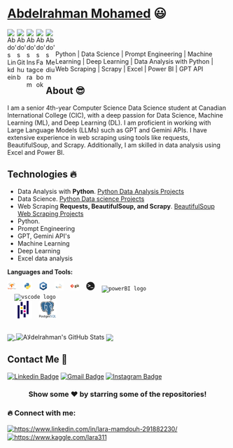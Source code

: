  # <a href="https://www.linkedin.com/in/abdelrahman-mohamed-167915271/">Abdelrahman Mohamed</a> :smiley:
 

<a href="https://linkedin.com/in/abdelrahman-mohamed-167915271">
  <img align="left" alt="Abdo's Linkdein" width="22px" src="https://cdn.jsdelivr.net/npm/simple-icons@v3/icons/linkedin.svg" />
</a>
<a href="https://github.com/AbdooMohamedd">
  <img align="left" alt="Abdo's Github" width="22px" src="https://cdn.jsdelivr.net/npm/simple-icons@v3/icons/github.svg" />
</a>
<a href="https://instagram.com/abdo__muhamedd">
  <img align="left" alt="Abdo's Instagram" width="22px" src="https://cdn.jsdelivr.net/npm/simple-icons@v3/icons/instagram.svg" />
</a>
<a href="https://www.facebook.com/profile.php?id=100024079448061">
  <img align="left" alt="Abdo's Facebook" width="22px" src="https://cdn.jsdelivr.net/npm/simple-icons@v3/icons/facebook.svg" />
</a>
<a href="https://medium.com/@abdelrahman.mohamed1081">
  <img align="left" alt="Abdo's Medium" width="22px" src="https://cdn.jsdelivr.net/npm/simple-icons@v3/icons/medium.svg" />
</a>

<br/>
<br/>

Python | Data Science | Prompt Engineering | Machine Learning | Deep Learning | Data Analysis with Python | Web Scraping | Scrapy | Excel |  Power BI | GPT API

## About :sunglasses:
I am a senior 4th-year Computer Science Data Science student at Canadian International College (CIC),
with a deep passion for Data Science, Machine Learning (ML), and Deep Learning (DL). I am proficient in working with Large Language Models (LLMs) such as GPT and Gemini APIs. I have extensive experience in web scraping using tools like requests, BeautifulSoup, and Scrapy. Additionally, I am skilled in data analysis using Excel and Power BI.


## Technologies :fire:
- Data Analysis with **Python**.                             [Python Data Analysis Projects](https://github.com/AbdooMohamedd/Python-Data-Analysis-Projects)
- Data Science.                                              [Python Data science Projects](https://github.com/AbdooMohamedd/Data-Science-projects)
- Web Scraping **Requests, BeautifulSoup, and Scrapy**.      [BeautifulSoup Web Scraping Projects](https://github.com/AbdooMohamedd/BeautifulSoup-Web-Scraping-Projects)
- Python.
- Prompt Engineering
- GPT, Gemini API's
- Machine Learning
- Deep Learning
- Excel data analysis

**Languages and Tools:**  

<code><img height="20" src="https://raw.githubusercontent.com/github/explore/80688e429a7d4ef2fca1e82350fe8e3517d3494d/topics/tensorflow/tensorflow.png"><img width="12" /></code>
<code><img height="20" src="https://raw.githubusercontent.com/github/explore/80688e429a7d4ef2fca1e82350fe8e3517d3494d/topics/python/python.png" height="40"><img width="12" /></code>
<code><img height="20" src="https://raw.githubusercontent.com/github/explore/80688e429a7d4ef2fca1e82350fe8e3517d3494d/topics/cpp/cpp.png" height="40"><img width="12" /></code>
<code><img height="20" src="https://raw.githubusercontent.com/github/explore/80688e429a7d4ef2fca1e82350fe8e3517d3494d/topics/mysql/mysql.png" height="40"><img width="12" /></code>
<code><img height="20" src="https://raw.githubusercontent.com/github/explore/80688e429a7d4ef2fca1e82350fe8e3517d3494d/topics/git/git.png" height="40"><img width="12" /></code>
<code><img height="20" src="https://raw.githubusercontent.com/github/explore/80688e429a7d4ef2fca1e82350fe8e3517d3494d/topics/terminal/terminal.png" height="40"><img width="12" /></code>
<code><img src="https://upload.wikimedia.org/wikipedia/commons/c/cf/New_Power_BI_Logo.svg" height="40" alt="powerBI logo"  /> <img width="12" /></code>
<code><img src="https://upload.wikimedia.org/wikipedia/commons/9/9a/Visual_Studio_Code_1.35_icon.svg" height="40" alt="vscode logo"  /> <img width="12" /></code>
<code><img src="https://raw.githubusercontent.com/devicons/devicon/2ae2a900d2f041da66e950e4d48052658d850630/icons/pandas/pandas-original.svg" height="40" alt="pandas logo"  /><img width="12" /></code>
<code><img src="https://raw.githubusercontent.com/devicons/devicon/master/icons/postgresql/postgresql-original-wordmark.svg" height="40" alt="postgresql logo"  />
  <img width="12" /></code>
  

<a href="https://github.com/AbdooMohamedd">
  <img align="center" src="https://github-readme-stats.vercel.app/api/top-langs/?username=AbdooMohamedd&theme=radical&hide=glsl,python" />
</a>

<img src="https://github-readme-stats.vercel.app/api?username=AbdooMohamedd&&show_icons=true&theme=radical&line_height=27&v=5" alt="Aلاdelrahman's GitHub Stats" />


<a href="https://github.com/AbdooMohamedd/CIFAKE-Real-and-AI-Generated-differentiation">
  <!-- Change the `github-readme-stats.anuraghazra1.vercel.app` to `github-readme-stats.vercel.app`  -->
  <img align="center" src="https://github-readme-stats.vercel.app/api/pin/?username=AbdooMohamedd&repo=CIFAKE-Real-and-AI-Generated-differentiation&theme=radical" />
</a>    


##  Contact Me :speech_balloon:
 [![Linkedin Badge](https://img.shields.io/badge/-Abdo-blue?style=flat-square&logo=Linkedin&logoColor=white&link=https://www.linkedin.com/in/abdelrahman-mohamed-167915271/)](https://www.linkedin.com/in/abdelrahman-mohamed-167915271/)
[![Gmail Badge](https://img.shields.io/badge/-abdelrahman.mohamed1081@gmail.com-c14438?style=flatsquare&logo=Gmail&logoColor=white&link=mailto:abdelrahman.mohamed1081@gmail.com
)](mailto:abdelrahman.mohamed1081@gmail.com) 
[![Instagram Badge](https://img.shields.io/badge/-@abdo__muhamedd-e4405f?style=flat-square&labelColor=f94877&logo=instagram&logoColor=white&link=https://www.instagram.com/abdo__muhamedd/)](https://www.instagram.com/abdo__muhamedd/)


<div align="center">

### Show some ❤️ by starring some of the repositories!

</div>




<div>
<h3 align="left">🔥   Connect with me:</h3>
<p align="left">
<a href="https://www.linkedin.com/in/lara-mamdouh-291882230/" target="blank"><img align="center" src="https://raw.githubusercontent.com/rahuldkjain/github-profile-readme-generator/master/src/images/icons/Social/linked-in-alt.svg" alt="https://www.linkedin.com/in/lara-mamdouh-291882230/" height="30" width="40" /></a>
<a href="https://kaggle.com/lara311" target="blank"><img align="center" src="https://raw.githubusercontent.com/rahuldkjain/github-profile-readme-generator/master/src/images/icons/Social/kaggle.svg" alt="https://www.kaggle.com/lara311" height="30" width="40" /></a>
</p>
</div>

### 

